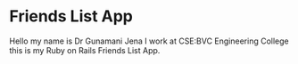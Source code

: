 # Friends List App

Hello my name is Dr Gunamani Jena
I work at CSE:BVC Engineering College
this is my Ruby on Rails Friends List App.
